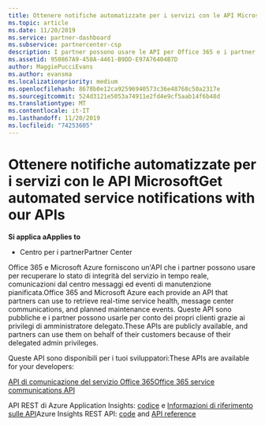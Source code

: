 ```yaml
---
title: Ottenere notifiche automatizzate per i servizi con le API Microsoft
ms.topic: article
ms.date: 11/20/2019
ms.service: partner-dashboard
ms.subservice: partnercenter-csp
description: I partner possono usare le API per Office 365 e i partner Microsoft Azure per l'integrità dei servizi in tempo reale, le comunicazioni del centro messaggi e gli eventi di manutenzione pianificata.
ms.assetid: 950867A9-458A-4461-B9DD-E97A76404B7D
author: MaggiePucciEvans
ms.author: evansma
ms.localizationpriority: medium
ms.openlocfilehash: 8678b0e12ca92596940573c36e48768c50a2317e
ms.sourcegitcommit: 524d3121e5053a74911e2fd4e9cf5aab14f6b48d
ms.translationtype: MT
ms.contentlocale: it-IT
ms.lasthandoff: 11/20/2019
ms.locfileid: "74253605"
---
```

# <a name="get-automated-service-notifications-with-our-apis"></a><span data-ttu-id="6f21d-103">Ottenere notifiche automatizzate per i servizi con le API Microsoft</span><span class="sxs-lookup"><span data-stu-id="6f21d-103">Get automated service notifications with our APIs</span></span>

<span data-ttu-id="6f21d-104">**Si applica a**</span><span class="sxs-lookup"><span data-stu-id="6f21d-104">**Applies to**</span></span>

-  <span data-ttu-id="6f21d-105">Centro per i partner</span><span class="sxs-lookup"><span data-stu-id="6f21d-105">Partner Center</span></span>

<span data-ttu-id="6f21d-106">Office 365 e Microsoft Azure forniscono un'API che i partner possono usare per recuperare lo stato di integrità del servizio in tempo reale, comunicazioni dal centro messaggi ed eventi di manutenzione pianificata.</span><span class="sxs-lookup"><span data-stu-id="6f21d-106">Office 365 and Microsoft Azure each provide an API that partners can use to retrieve real-time service health, message center communications, and planned maintenance events.</span></span> <span data-ttu-id="6f21d-107">Queste API sono pubbliche e i partner possono usarle per conto dei propri clienti grazie ai privilegi di amministratore delegato.</span><span class="sxs-lookup"><span data-stu-id="6f21d-107">These APIs are publicly available, and partners can use them on behalf of their customers because of their delegated admin privileges.</span></span>

<span data-ttu-id="6f21d-108">Queste API sono disponibili per i tuoi sviluppatori:</span><span class="sxs-lookup"><span data-stu-id="6f21d-108">These APIs are available for your developers:</span></span>

[<span data-ttu-id="6f21d-109">API di comunicazione del servizio Office 365</span><span class="sxs-lookup"><span data-stu-id="6f21d-109">Office 365 service communications API</span></span>](https://go.microsoft.com/fwlink/p/?LinkId=616899)

<span data-ttu-id="6f21d-110">API REST di Azure Application Insights: [codice](https://go.microsoft.com/fwlink/p/?LinkId=617299) e [Informazioni di riferimento sulle API](https://go.microsoft.com/fwlink/p/?LinkId=617300)</span><span class="sxs-lookup"><span data-stu-id="6f21d-110">Azure Insights REST API: [code](https://go.microsoft.com/fwlink/p/?LinkId=617299) and [API reference](https://go.microsoft.com/fwlink/p/?LinkId=617300)</span></span>

 

 



